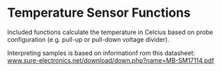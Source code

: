 Temperature Sensor Functions
============================

Included functions calculate the temperature in Celcius based on probe
configuration (e.g. pull-up or pull-down voltage divider).

Interpreting samples is based on informationf rom this datasheet:
www.sure-electronics.net/download/down.php?name=MB-SM17114.pdf

